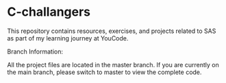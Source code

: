 # C-challangers
This repository contains resources, exercises, and projects related to SAS as part of my learning journey at YouCode.

Branch Information:

All the project files are located in the master branch.
If you are currently on the main branch, please switch to master to view the complete code.
